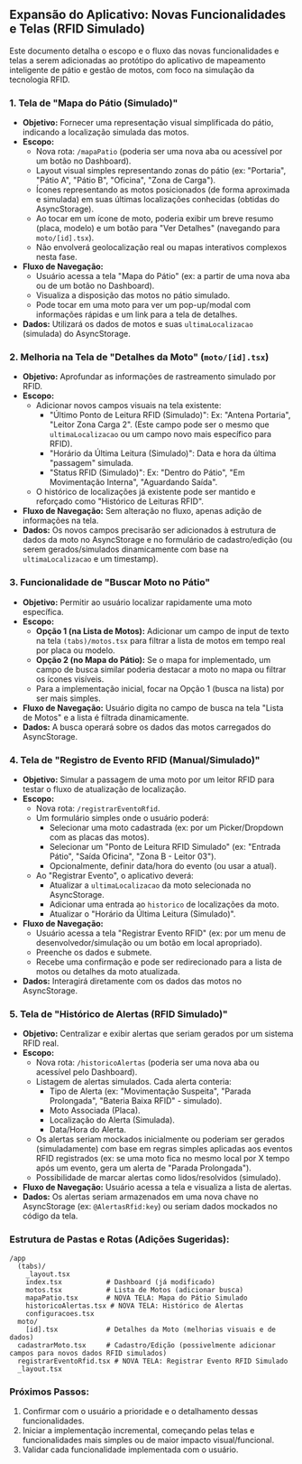 ## Expansão do Aplicativo: Novas Funcionalidades e Telas (RFID Simulado)

Este documento detalha o escopo e o fluxo das novas funcionalidades e telas a serem adicionadas ao protótipo do aplicativo de mapeamento inteligente de pátio e gestão de motos, com foco na simulação da tecnologia RFID.

### 1. Tela de "Mapa do Pátio (Simulado)"

*   **Objetivo:** Fornecer uma representação visual simplificada do pátio, indicando a localização simulada das motos.
*   **Escopo:**
    *   Nova rota: `/mapaPatio` (poderia ser uma nova aba ou acessível por um botão no Dashboard).
    *   Layout visual simples representando zonas do pátio (ex: "Portaria", "Pátio A", "Pátio B", "Oficina", "Zona de Carga").
    *   Ícones representando as motos posicionados (de forma aproximada e simulada) em suas últimas localizações conhecidas (obtidas do AsyncStorage).
    *   Ao tocar em um ícone de moto, poderia exibir um breve resumo (placa, modelo) e um botão para "Ver Detalhes" (navegando para `moto/[id].tsx`).
    *   Não envolverá geolocalização real ou mapas interativos complexos nesta fase.
*   **Fluxo de Navegação:**
    *   Usuário acessa a tela "Mapa do Pátio" (ex: a partir de uma nova aba ou de um botão no Dashboard).
    *   Visualiza a disposição das motos no pátio simulado.
    *   Pode tocar em uma moto para ver um pop-up/modal com informações rápidas e um link para a tela de detalhes.
*   **Dados:** Utilizará os dados de motos e suas `ultimaLocalizacao` (simulada) do AsyncStorage.

### 2. Melhoria na Tela de "Detalhes da Moto" (`moto/[id].tsx`)

*   **Objetivo:** Aprofundar as informações de rastreamento simulado por RFID.
*   **Escopo:**
    *   Adicionar novos campos visuais na tela existente:
        *   "Último Ponto de Leitura RFID (Simulado)": Ex: "Antena Portaria", "Leitor Zona Carga 2". (Este campo pode ser o mesmo que `ultimaLocalizacao` ou um campo novo mais específico para RFID).
        *   "Horário da Última Leitura (Simulado)": Data e hora da última "passagem" simulada.
        *   "Status RFID (Simulado)": Ex: "Dentro do Pátio", "Em Movimentação Interna", "Aguardando Saída".
    *   O histórico de localizações já existente pode ser mantido e reforçado como "Histórico de Leituras RFID".
*   **Fluxo de Navegação:** Sem alteração no fluxo, apenas adição de informações na tela.
*   **Dados:** Os novos campos precisarão ser adicionados à estrutura de dados da moto no AsyncStorage e no formulário de cadastro/edição (ou serem gerados/simulados dinamicamente com base na `ultimaLocalizacao` e um timestamp).

### 3. Funcionalidade de "Buscar Moto no Pátio"

*   **Objetivo:** Permitir ao usuário localizar rapidamente uma moto específica.
*   **Escopo:**
    *   **Opção 1 (na Lista de Motos):** Adicionar um campo de input de texto na tela `(tabs)/motos.tsx` para filtrar a lista de motos em tempo real por placa ou modelo.
    *   **Opção 2 (no Mapa do Pátio):** Se o mapa for implementado, um campo de busca similar poderia destacar a moto no mapa ou filtrar os ícones visíveis.
    *   Para a implementação inicial, focar na Opção 1 (busca na lista) por ser mais simples.
*   **Fluxo de Navegação:** Usuário digita no campo de busca na tela "Lista de Motos" e a lista é filtrada dinamicamente.
*   **Dados:** A busca operará sobre os dados das motos carregados do AsyncStorage.

### 4. Tela de "Registro de Evento RFID (Manual/Simulado)"

*   **Objetivo:** Simular a passagem de uma moto por um leitor RFID para testar o fluxo de atualização de localização.
*   **Escopo:**
    *   Nova rota: `/registrarEventoRfid`.
    *   Um formulário simples onde o usuário poderá:
        *   Selecionar uma moto cadastrada (ex: por um Picker/Dropdown com as placas das motos).
        *   Selecionar um "Ponto de Leitura RFID Simulado" (ex: "Entrada Pátio", "Saída Oficina", "Zona B - Leitor 03").
        *   Opcionalmente, definir data/hora do evento (ou usar a atual).
    *   Ao "Registrar Evento", o aplicativo deverá:
        *   Atualizar a `ultimaLocalizacao` da moto selecionada no AsyncStorage.
        *   Adicionar uma entrada ao `historico` de localizações da moto.
        *   Atualizar o "Horário da Última Leitura (Simulado)".
*   **Fluxo de Navegação:**
    *   Usuário acessa a tela "Registrar Evento RFID" (ex: por um menu de desenvolvedor/simulação ou um botão em local apropriado).
    *   Preenche os dados e submete.
    *   Recebe uma confirmação e pode ser redirecionado para a lista de motos ou detalhes da moto atualizada.
*   **Dados:** Interagirá diretamente com os dados das motos no AsyncStorage.

### 5. Tela de "Histórico de Alertas (RFID Simulado)"

*   **Objetivo:** Centralizar e exibir alertas que seriam gerados por um sistema RFID real.
*   **Escopo:**
    *   Nova rota: `/historicoAlertas` (poderia ser uma nova aba ou acessível pelo Dashboard).
    *   Listagem de alertas simulados. Cada alerta conteria:
        *   Tipo de Alerta (ex: "Movimentação Suspeita", "Parada Prolongada", "Bateria Baixa RFID" - simulado).
        *   Moto Associada (Placa).
        *   Localização do Alerta (Simulada).
        *   Data/Hora do Alerta.
    *   Os alertas seriam mockados inicialmente ou poderiam ser gerados (simuladamente) com base em regras simples aplicadas aos eventos RFID registrados (ex: se uma moto fica no mesmo local por X tempo após um evento, gera um alerta de "Parada Prolongada").
    *   Possibilidade de marcar alertas como lidos/resolvidos (simulado).
*   **Fluxo de Navegação:** Usuário acessa a tela e visualiza a lista de alertas.
*   **Dados:** Os alertas seriam armazenados em uma nova chave no AsyncStorage (ex: `@AlertasRfid:key`) ou seriam dados mockados no código da tela.

### Estrutura de Pastas e Rotas (Adições Sugeridas):

```
/app
  (tabs)/
    _layout.tsx
    index.tsx           # Dashboard (já modificado)
    motos.tsx           # Lista de Motos (adicionar busca)
    mapaPatio.tsx       # NOVA TELA: Mapa do Pátio Simulado
    historicoAlertas.tsx # NOVA TELA: Histórico de Alertas
    configuracoes.tsx
  moto/
    [id].tsx            # Detalhes da Moto (melhorias visuais e de dados)
  cadastrarMoto.tsx     # Cadastro/Edição (possivelmente adicionar campos para novos dados RFID simulados)
  registrarEventoRfid.tsx # NOVA TELA: Registrar Evento RFID Simulado
  _layout.tsx
```

### Próximos Passos:

1.  Confirmar com o usuário a prioridade e o detalhamento dessas funcionalidades.
2.  Iniciar a implementação incremental, começando pelas telas e funcionalidades mais simples ou de maior impacto visual/funcional.
3.  Validar cada funcionalidade implementada com o usuário.

